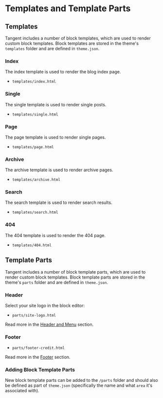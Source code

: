 # Templates and Template Parts

## Templates

Tangent includes a number of block templates, which are used to render custom block templates. Block templates are stored in the theme's `templates` folder and are defined in `theme.json`.

### Index

The index template is used to render the blog index page.

- `templates/index.html`

### Single

The single template is used to render single posts.

- `templates/single.html`

### Page

The page template is used to render single pages.

- `templates/page.html`

### Archive

The archive template is used to render archive pages.

- `templates/archive.html`

### Search

The search template is used to render search results.

- `templates/search.html`

### 404

The 404 template is used to render the 404 page.

- `templates/404.html`

## Template Parts

Tangent includes a number of block template parts, which are used to render custom block templates. Block template parts are stored in the theme's `parts` folder and are defined in `theme.json`.

### Header

Select your site logo in the block editor:

- `parts/site-logo.html`

Read more in the [Header and Menu](/functions-php/header) section.

### Footer

- `parts/footer-credit.html`

Read more in the [Footer](/functions-php/footer) section.


### Adding Block Template Parts

New block template parts can be added to the `/parts` folder and should also be defined as part of `theme.json` (specifically the name and what `area` it's associated with).
